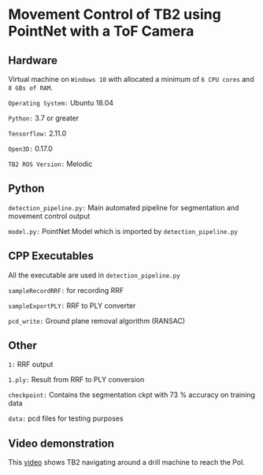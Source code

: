 # Movement Control of TB2 using PointNet with a ToF Camera

## Hardware

Virtual machine on `Windows 10` with allocated a minimum of `6 CPU cores` and `8 GBs of RAM`.

`Operating System:` Ubuntu 18.04

`Python:` 3.7 or greater

`Tensorflow:` 2.11.0

`Open3D:` 0.17.0

`TB2 ROS Version:` Melodic

## Python

`detection_pipeline.py:` Main automated pipeline for segmentation and movement control output

`model.py:` PointNet Model which is imported by `detection_pipeline.py`

## CPP Executables

All the executable are used in `detection_pipeline.py`

`sampleRecordRRF:` for recording RRF

`sampleExportPLY:` RRF to PLY converter

`pcd_write:` Ground plane removal algorithm (RANSAC)

## Other

`1:` RRF output

`1.ply:` Result from RRF to PLY conversion

`checkpoint:` Contains the segmentation ckpt with 73 % accuracy on training data

`data:` pcd files for testing purposes



## Video demonstration

This [video](https://drive.google.com/file/d/1Y32wGbo0B1l3KgflX6xStp7I16IVYUCs/view?usp=sharing) shows TB2 navigating around a drill machine to reach the PoI.
